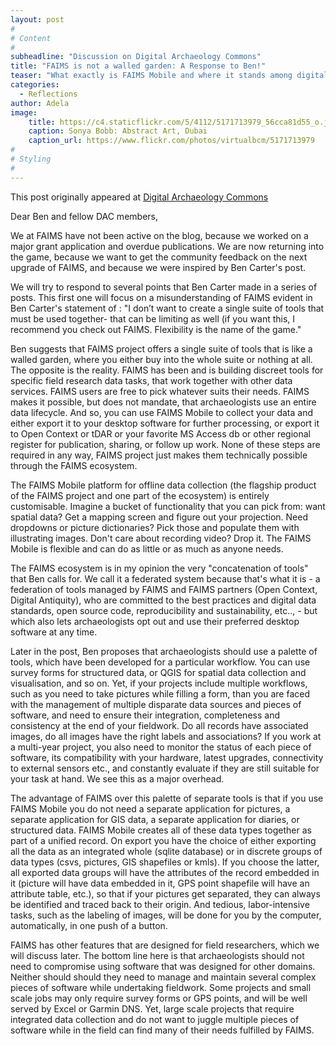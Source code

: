 ```yaml
---
layout: post
#
# Content
#
subheadline: "Discussion on Digital Archaeology Commons"
title: "FAIMS is not a walled garden: A Response to Ben!"
teaser: "What exactly is FAIMS Mobile and where it stands among digital data capture tools?..responding to a recent post on DAC"
categories:
  - Reflections
author: Adela
image:
    title: https://c4.staticflickr.com/5/4112/5171713979_56cca81d55_o.jpg
    caption: Sonya Bobb: Abstract Art, Dubai
    caption_url: https://www.flickr.com/photos/virtualbcm/5171713979
#
# Styling
#
---
```

This post originally appeared at [Digital Archaeology Commons](http://commons.digitalarchaeology.msu.edu/digitaldatacollection/2016/05/24/faims-is-not-a-walled-garden-a-response-to-ben/)

Dear Ben and fellow DAC members,

We at FAIMS have not been active on the blog, because we worked on a major grant application and overdue publications. We are now returning into the game, because we want to get the community feedback on the next upgrade of FAIMS, and because we were inspired by Ben Carter's post.

We will try to respond to several points that Ben Carter made in a series of posts.  This first one will focus on a misunderstanding of FAIMS evident in Ben Carter's statement of : "I don’t want to create a single suite of tools that must be used together- that can be limiting as well (if you want this, I recommend you check out FAIMS. Flexibility is the name of the game."

Ben suggests that FAIMS project offers a single suite of tools that is like a walled garden, where you either buy into the whole suite or nothing at all. The opposite is the reality. FAIMS has been and is building discreet tools for specific field research data tasks, that work together with other data services. FAIMS users are free to pick whatever suits their needs. FAIMS makes it possible, but does not mandate, that archaeologists use an entire data lifecycle. And so, you can use FAIMS Mobile to collect your data and either export it to your desktop software for further processing, or export it to Open Context or tDAR or your favorite MS Access db or other regional register for publication, sharing, or follow up work. None of these steps are required in any way, FAIMS project just makes them technically possible through the FAIMS ecosystem.

The FAIMS Mobile platform for offline data collection (the flagship product of the FAIMS project and one part of the ecosystem) is entirely customisable. Imagine a bucket of functionality that you can pick from: want spatial data? Get a mapping screen and figure out your projection. Need dropdowns or picture dictionaries? Pick those and populate them with illustrating images. Don't care about recording video? Drop it. The FAIMS Mobile is flexible and can do as little or as much as anyone needs. 

The FAIMS ecosystem is in my opinion the very "concatenation of tools" that Ben calls for. We call it a federated system because that's what it is - a federation of tools managed by FAIMS and FAIMS partners (Open Context, Digital Antiquity), who are committed to the best practices and digital data standards, open source code, reproducibility and sustainability, etc.., - but which also lets archaeologists opt out and use their preferred desktop software at any time.

Later in the post, Ben proposes that archaeologists should use a palette of tools, which have been developed for a particular workflow. You can use survey forms for structured data, or QGIS for spatial data collection and visualisation, and so on. Yet, if your projects include multiple workflows, such as you need to take pictures while filling a form, than you are faced with the management of multiple disparate data sources and pieces of software,  and need to ensure their integration, completeness and consistency at the end of your fieldwork. Do all records have associated images, do all images have the right labels and associations? If you work at a multi-year project, you also need to monitor the status of each piece of software, its compatibility with your hardware, latest upgrades, connectivity to external sensors etc., and constantly evaluate if they are still suitable for your task at hand. We see this as a major overhead.

The advantage of FAIMS over this palette of separate tools is that if you use FAIMS Mobile you do not need a separate application for pictures, a separate application for GIS data, a separate application for diaries, or structured data. FAIMS Mobile creates all of these data types together as part of a unified record. On export you have the choice of either exporting all the data as an integrated whole (sqlite database) or in discrete groups of data types (csvs, pictures, GIS shapefiles or kmls). If you choose the latter, all exported data groups will have the attributes of the record embedded in it (picture will have data embedded in it, GPS point shapefile will have an attribute table, etc.), so that if your pictures get separated, they can always be identified and traced back to their origin. And tedious, labor-intensive tasks, such as the labeling of images, will be done for you by the computer, automatically, in one push of a button. 

FAIMS has other features that are designed for field researchers, which we will discuss later. The bottom line here is that archaeologists should not need to compromise using software that was designed for other domains. Neither should should they need to manage and maintain several complex pieces of software while undertaking fieldwork. Some projects and small scale jobs may only require survey forms or GPS points, and will be well served by Excel or Garmin DNS. Yet, large scale projects that require integrated data collection and do not want to juggle multiple pieces of software while in the field can find many of their needs fulfilled by FAIMS.






